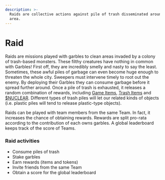 ```yaml
---
description: >-
  Raids are collective actions against pile of trash disseminated around your
  area.
---
```


# Raid

Raids are missions played with garbles to clean areas invaded by a colony of trash-based monsters. These filthy creatures have nothing in common with Garbles! First off, they are incredibly smelly and nasty to say the least. Sometimes, these awful piles of garbage can even become huge enough to threaten the whole city.  Sweepers must intervene timely to root out the enemy. By deploying their Garbles they can consume garbage before it spread further around. Once a pile of trash is exhausted, it releases a random combination of rewards, including [Game Items](../resources/game-items/), [Trash Items](../resources/nft/trash-items.md) and [$NUCLEAR](../tokenomics/usdnuclear.md). Different types of trash piles will let our related kinds of objects (i.e. plastic piles will tend to release plastic-type objects).

Raids can be played with team members from the same Team. In fact, it increases the chance of obtaining rewards. Rewards are split pro-rata according to the contribution of each owns garbles. A global leaderboard keeps track of the score of Teams.&#x20;

### Raid activities

* Consume piles of trash
* Stake garbles
* Earn rewards (items and tokens)
* Invite friends from the same Team
* Obtain a score for the global leaderboard
